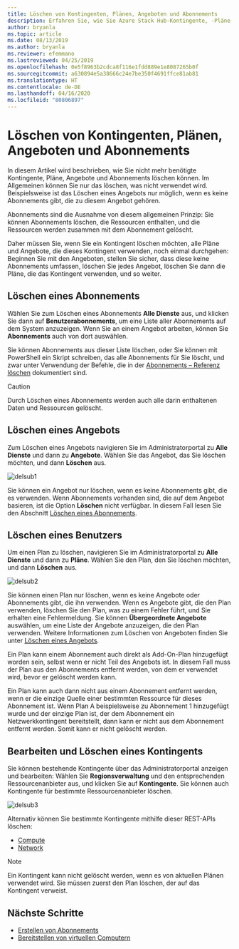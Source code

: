 ```yaml
---
title: Löschen von Kontingenten, Plänen, Angeboten und Abonnements
description: Erfahren Sie, wie Sie Azure Stack Hub-Kontingente, -Pläne, -Angebote und -Abonnements löschen.
author: bryanla
ms.topic: article
ms.date: 08/13/2019
ms.author: bryanla
ms.reviewer: efemmano
ms.lastreviewed: 04/25/2019
ms.openlocfilehash: 0e5f8963b2cdca8f116e1fdd889e1e8087265b0f
ms.sourcegitcommit: a630894e5a38666c24e7be350f4691ffce81ab81
ms.translationtype: HT
ms.contentlocale: de-DE
ms.lasthandoff: 04/16/2020
ms.locfileid: "80806897"
---
```

# <a name="delete-quotas-plans-offers-and-subscriptions"></a>Löschen von Kontingenten, Plänen, Angeboten und Abonnements

In diesem Artikel wird beschrieben, wie Sie nicht mehr benötigte Kontingente, Pläne, Angebote und Abonnements löschen können. Im Allgemeinen können Sie nur das löschen, was nicht verwendet wird. Beispielsweise ist das Löschen eines Angebots nur möglich, wenn es keine Abonnements gibt, die zu diesem Angebot gehören.

Abonnements sind die Ausnahme von diesem allgemeinen Prinzip: Sie können Abonnements löschen, die Ressourcen enthalten, und die Ressourcen werden zusammen mit dem Abonnement gelöscht.

Daher müssen Sie, wenn Sie ein Kontingent löschen möchten, alle Pläne und Angebote, die dieses Kontingent verwenden, noch einmal durchgehen: Beginnen Sie mit den Angeboten, stellen Sie sicher, dass diese keine Abonnements umfassen, löschen Sie jedes Angebot, löschen Sie dann die Pläne, die das Kontingent verwenden, und so weiter.

## <a name="delete-a-subscription"></a>Löschen eines Abonnements

Wählen Sie zum Löschen eines Abonnements **Alle Dienste** aus, und klicken Sie dann auf **Benutzerabonnements**, um eine Liste aller Abonnements auf dem System anzuzeigen. Wenn Sie an einem Angebot arbeiten, können Sie **Abonnements** auch von dort auswählen.

Sie können Abonnements aus dieser Liste löschen, oder Sie können mit PowerShell ein Skript schreiben, das alle Abonnements für Sie löscht, und zwar unter Verwendung der Befehle, die in der [Abonnements – Referenz löschen](/rest/api/azurestack/subscriptions/delete) dokumentiert sind.

> [!CAUTION]
> Durch Löschen eines Abonnements werden auch alle darin enthaltenen Daten und Ressourcen gelöscht.

## <a name="delete-an-offer"></a>Löschen eines Angebots

Zum Löschen eines Angebots navigieren Sie im Administratorportal zu **Alle Dienste** und dann zu **Angebote**. Wählen Sie das Angebot, das Sie löschen möchten, und dann **Löschen** aus.

![delsub1](media/azure-stack-delete-offer/delsub1.png)

Sie können ein Angebot nur löschen, wenn es keine Abonnements gibt, die es verwenden. Wenn Abonnements vorhanden sind, die auf dem Angebot basieren, ist die Option **Löschen** nicht verfügbar. In diesem Fall lesen Sie den Abschnitt [Löschen eines Abonnements](#delete-a-subscription).

## <a name="delete-a-plan"></a>Löschen eines Benutzers

Um einen Plan zu löschen, navigieren Sie im Administratorportal zu **Alle Dienste** und dann zu **Pläne**. Wählen Sie den Plan, den Sie löschen möchten, und dann **Löschen** aus.

![delsub2](media/azure-stack-delete-offer/delsub2.png)

Sie können einen Plan nur löschen, wenn es keine Angebote oder Abonnements gibt, die ihn verwenden. Wenn es Angebote gibt, die den Plan verwenden, löschen Sie den Plan, was zu einem Fehler führt, und Sie erhalten eine Fehlermeldung. Sie können **Übergeordnete Angebote** auswählen, um eine Liste der Angebote anzuzeigen, die den Plan verwenden. Weitere Informationen zum Löschen von Angeboten finden Sie unter [Löschen eines Angebots](#delete-an-offer).

Ein Plan kann einem Abonnement auch direkt als Add-On-Plan hinzugefügt worden sein, selbst wenn er nicht Teil des Angebots ist. In diesem Fall muss der Plan aus den Abonnements entfernt werden, von dem er verwendet wird, bevor er gelöscht werden kann.

Ein Plan kann auch dann nicht aus einem Abonnement entfernt werden, wenn er die einzige Quelle einer bestimmten Ressource für dieses Abonnement ist. Wenn Plan A beispielsweise zu Abonnement 1 hinzugefügt wurde und der einzige Plan ist, der dem Abonnement ein Netzwerkkontingent bereitstellt, dann kann er nicht aus dem Abonnement entfernt werden. Somit kann er nicht gelöscht werden.

## <a name="edit-and-delete-a-quota"></a>Bearbeiten und Löschen eines Kontingents

Sie können bestehende Kontingente über das Administratorportal anzeigen und bearbeiten: Wählen Sie **Regionsverwaltung** und den entsprechenden Ressourcenanbieter aus, und klicken Sie auf **Kontingente**. Sie können auch Kontingente für bestimmte Ressourcenanbieter löschen.

![delsub3](media/azure-stack-delete-offer/delsub3.png)

Alternativ können Sie bestimmte Kontingente mithilfe dieser REST-APIs löschen:

- [Compute](/rest/api/azurestack/quotas%20(compute)/delete)
- [Network](/rest/api/azurestack/quotas%20(network)/delete)

> [!NOTE]
> Ein Kontingent kann nicht gelöscht werden, wenn es von aktuellen Plänen verwendet wird. Sie müssen zuerst den Plan löschen, der auf das Kontingent verweist.

## <a name="next-steps"></a>Nächste Schritte

- [Erstellen von Abonnements](azure-stack-subscribe-plan-provision-vm.md)
- [Bereitstellen von virtuellen Computern](../user/azure-stack-create-vm-template.md)